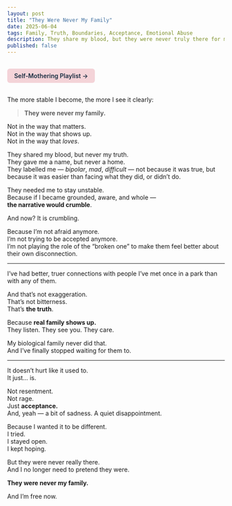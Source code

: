```yaml
---
layout: post
title: "They Were Never My Family"
date: 2025-06-04
tags: Family, Truth, Boundaries, Acceptance, Emotional Abuse
description: They share my blood, but they were never truly there for me. And I no longer need to pretend they were.
published: false
---
```


<a href="https://music.youtube.com/playlist?list=PLuO5E1rh5RqIzePJeOjdXo62gwnYJ748_&si=NvtF0mzI9Sx2IoPu&shuffle=1" 
   target="_blank" 
   class="back-button"
   style="display:inline-block; margin: 1rem auto; background-color: #F4D3D8; color: #1A2D41; padding: 0.5rem 1rem; border-radius: 6px; font-weight: 600; text-decoration: none;">
  Self‑Mothering Playlist →
</a>

The more stable I become, the more I see it clearly:

> **They were never my family.**

Not in the way that matters.  
Not in the way that shows up.  
Not in the way that *loves*.

They shared my blood, but never my truth.  
They gave me a name, but never a home.  
They labelled me — *bipolar*, *mad*, *difficult* — not because it was true, but because it was easier than facing what they did, or didn’t do.

They needed me to stay unstable.  
Because if I became grounded, aware, and whole —  
**the narrative would crumble**.

And now? It is crumbling.

Because I’m not afraid anymore.  
I’m not trying to be accepted anymore.  
I’m not playing the role of the “broken one” to make them feel better about their own disconnection.

---

I’ve had better, truer connections with people I’ve met once in a park than with any of them.

And that’s not exaggeration.  
That’s not bitterness.  
That’s **the truth**.

Because **real family shows up.**  
They listen. They see you. They care.

My biological family never did that.  
And I’ve finally stopped waiting for them to.

---

It doesn’t hurt like it used to.  
It just… is.

Not resentment.  
Not rage.  
Just **acceptance.**  
And, yeah — a bit of sadness. A quiet disappointment.

Because I wanted it to be different.  
I tried.  
I stayed open.  
I kept hoping.

But they were never really there.  
And I no longer need to pretend they were.

**They were never my family.**

And I’m free now.